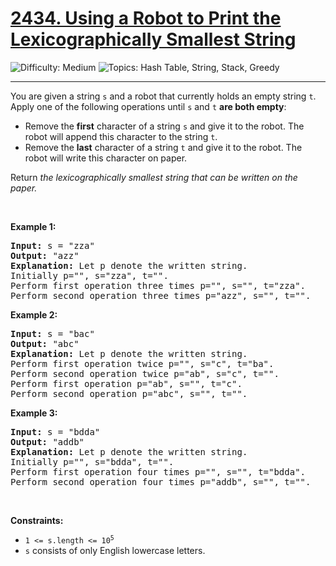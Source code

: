 <h1>
  <a href="https://leetcode.com/problems/using-a-robot-to-print-the-lexicographically-smallest-string/">
    2434. Using a Robot to Print the Lexicographically Smallest String
  </a>
</h1>
<img src='https://img.shields.io/badge/Difficulty-Medium-orange' alt='Difficulty: Medium' />
<img src='https://img.shields.io/badge/Topics-Hash%20Table%2C%20String%2C%20Stack%2C%20Greedy-blue' alt='Topics: Hash Table, String, Stack, Greedy' />

<hr />

<p>You are given a string <code>s</code> and a robot that currently holds an empty string <code>t</code>. Apply one of the following operations until <code>s</code> and <code>t</code> <strong>are both empty</strong>:</p>

<ul>
	<li>Remove the <strong>first</strong> character of a string <code>s</code> and give it to the robot. The robot will append this character to the string <code>t</code>.</li>
	<li>Remove the <strong>last</strong> character of a string <code>t</code> and give it to the robot. The robot will write this character on paper.</li>
</ul>

<p>Return <em>the lexicographically smallest string that can be written on the paper.</em></p>

<p>&nbsp;</p>
<p><strong class="example">Example 1:</strong></p>

<pre><strong>Input:</strong> s = "zza"
<strong>Output:</strong> "azz"
<strong>Explanation:</strong> Let p denote the written string.
Initially p="", s="zza", t="".
Perform first operation three times p="", s="", t="zza".
Perform second operation three times p="azz", s="", t="".
</pre>

<p><strong class="example">Example 2:</strong></p>

<pre><strong>Input:</strong> s = "bac"
<strong>Output:</strong> "abc"
<strong>Explanation:</strong> Let p denote the written string.
Perform first operation twice p="", s="c", t="ba". 
Perform second operation twice p="ab", s="c", t="". 
Perform first operation p="ab", s="", t="c". 
Perform second operation p="abc", s="", t="".
</pre>

<p><strong class="example">Example 3:</strong></p>

<pre><strong>Input:</strong> s = "bdda"
<strong>Output:</strong> "addb"
<strong>Explanation:</strong> Let p denote the written string.
Initially p="", s="bdda", t="".
Perform first operation four times p="", s="", t="bdda".
Perform second operation four times p="addb", s="", t="".
</pre>

<p>&nbsp;</p>
<p><strong>Constraints:</strong></p>

<ul>
	<li><code>1 &lt;= s.length &lt;= 10<sup>5</sup></code></li>
	<li><code>s</code> consists of only English lowercase letters.</li>
</ul>
